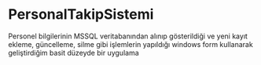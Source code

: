 # PersonalTakipSistemi
Personel bilgilerinin MSSQL veritabanından alınıp gösterildiği ve yeni kayıt ekleme, güncelleme, silme gibi işlemlerin yapıldığı windows form kullanarak geliştirdiğim basit düzeyde
bir uygulama

